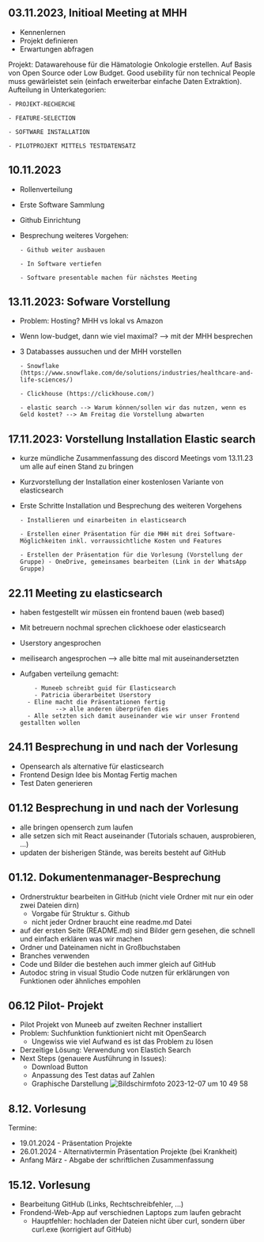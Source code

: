 ## 03.11.2023, Initioal Meeting at MHH
  - Kennenlernen
  - Projekt definieren
  - Erwartungen abfragen

Projekt:
  Datawarehouse für die Hämatologie Onkologie erstellen. Auf Basis von Open Source oder Low Budget. Good usebility für non technical People muss gewärleistet sein (einfach erweiterbar einfache Daten Extraktion).
  Aufteilung in Unterkategorien:
  
    - PROJEKT-RECHERCHE

    - FEATURE-SELECTION

    - SOFTWARE INSTALLATION
    
    - PILOTPROJEKT MITTELS TESTDATENSATZ


## 10.11.2023
  - Rollenverteilung
  - Erste Software Sammlung
  - Github Einrichtung
  - Besprechung weiteres Vorgehen:

        - Github weiter ausbauen

        - In Software vertiefen

        - Software presentable machen für nächstes Meeting


## 13.11.2023: Sofware Vorstellung
- Problem: Hosting? MHH vs lokal vs Amazon

- Wenn low-budget, dann wie viel maximal? --> mit der MHH besprechen

- 3 Databasses aussuchen und der MHH vorstellen

      - Snowflake (https://www.snowflake.com/de/solutions/industries/healthcare-and-life-sciences/)
    
      - Clickhouse (https://clickhouse.com/)
    
      - elastic search --> Warum können/sollen wir das nutzen, wenn es Geld kostet? --> Am Freitag die Vorstellung abwarten


## 17.11.2023: Vorstellung Installation Elastic search
- kurze mündliche Zusammenfassung des discord Meetings vom 13.11.23 um alle auf einen Stand zu bringen

- Kurzvorstellung der Installation einer kostenlosen Variante von elasticsearch

- Erste Schritte Installation und Besprechung des weiteren Vorgehens

      - Installieren und einarbeiten in elasticsearch
  
      - Erstellen einer Präsentation für die MHH mit drei Software-Möglichkeiten inkl. vorraussichtliche Kosten und Features
    
      - Erstellen der Präsentation für die Vorlesung (Vorstellung der Gruppe) - OneDrive, gemeinsames bearbeiten (Link in der WhatsApp Gruppe)



## 22.11 Meeting zu elasticsearch

- haben festgestellt wir müssen ein frontend bauen (web based)
- Mit betreuern nochmal sprechen clickhoese oder elasticsearch
- Userstory angesprochen
- meilisearch angesprochen --> alle bitte mal mit auseinandersetzten
- Aufgaben verteilung gemacht:
  
		  - Muneeb schreibt guid für Elasticsearch
		  - Patricia überarbeitet Userstory
	  	- Eline macht die Präsentationen fertig
			    --> alle anderen überprüfen dies
	  	- Alle setzten sich damit auseinander wie wir unser Frontend gestallten wollen
    

## 24.11 Besprechung in und nach der Vorlesung

- Opensearch als alternative für elasticsearch
- Frontend Design Idee bis Montag Fertig machen
- Test Daten generieren


## 01.12 Besprechung in und nach der Vorlesung

- alle bringen openserch zum laufen
- alle setzen sich mit React auseinander (Tutorials schauen, ausprobieren, ...)
- updaten der bisherigen Stände, was bereits besteht auf GitHub 


## 01.12. Dokumentenmanager-Besprechung

- Ordnerstruktur bearbeiten in GitHub (nicht viele Ordner mit nur ein oder zwei Dateien dirn)
  	- Vorgabe für Struktur s. Github
  	- nicht jeder Ordner braucht eine readme.md Datei
- auf der ersten Seite (README.md) sind Bilder gern gesehen, die schnell und einfach erklären was wir machen
- Ordner und Dateinamen nicht in Großbuchstaben 
- Branches verwenden
- Code und Bilder die bestehen auch immer gleich auf GitHub
- Autodoc string in visual Studio Code nutzen für erklärungen von Funktionen oder ähnliches empohlen
  

## 06.12 Pilot- Projekt 
- Pilot Projekt von Muneeb auf zweiten Rechner installiert
- Problem: Suchfunktion funktioniert nicht mit OpenSearch
  - Ungewiss wie viel Aufwand es ist das Problem zu lösen
- Derzeitige Lösung: Verwendung von Elastich Search
- Next Steps (genauere Ausführung in Issues):
  	- Download Button
  	- Anpassung des Test datas auf Zahlen
  	- Graphische Darstellung
  ![Bildschirmfoto 2023-12-07 um 10 49 58](https://github.com/health-io/2023-6a/assets/147921668/c0f92ef1-ea65-4755-ad31-6dbd16feb2db)


## 8.12. Vorlesung
Termine: 
 - 19.01.2024 - Präsentation Projekte
 - 26.01.2024 - Alternativtermin Präsentation Projekte (bei Krankheit)
 - Anfang März - Abgabe der schriftlichen Zusammenfassung

## 15.12. Vorlesung 
 - Bearbeitung GitHub (Links, Rechtschreibfehler, ...)
 - Frondend-Web-App auf verschiednen Laptops zum laufen gebracht
   - Hauptfehler: hochladen der Dateien nicht über curl, sondern über curl.exe (korrigiert auf GitHub)
